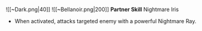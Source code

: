 
![[~Dark.png|40]]
![[~Bellanoir.png|200]]
**Partner Skill**
Nightmare Iris
- When activated, attacks targeted enemy with a powerful Nightmare Ray.